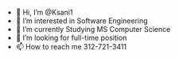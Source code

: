 - 👋 Hi, I’m @Ksani1
- 👀 I’m interested in Software Engineering
- 🌱 I’m currently Studying MS Computer Science
- 💞️ I’m looking for full-time position
- 📫 How to reach me 312-721-3411

<!---
Ksani1/Ksani1 is a ✨ special ✨ repository because its `README.md` (this file) appears on your GitHub profile.
You can click the Preview link to take a look at your changes.
--->
